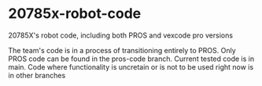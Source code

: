 # 20785x-robot-code
20785X's robot code, including both PROS and vexcode pro versions

The team's code is in a process of transitioning entirely to PROS. Only PROS code can be found in the pros-code branch. Current tested code is in main. Code where functionality is uncretain or is not to be used right now is in other branches  
